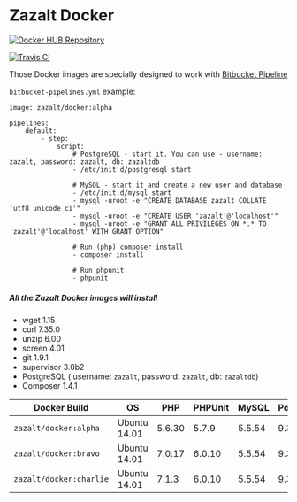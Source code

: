 # Zazalt Docker

[![Docker HUB Repository](http://dockeri.co/image/zazalt/docker)](https://hub.docker.com/r/zazalt/docker/)

[![Travis CI](https://travis-ci.org/Zazalt/Docker.svg?branch=master)](https://travis-ci.org/Zazalt/Docker)

Those Docker images are specially designed to work with [Bitbucket Pipeline](https://bitbucket.org/product/features/pipelines)

`bitbucket-pipelines.yml` example:

```ymp
image: zazalt/docker:alpha

pipelines:
    default:
        - step:
            script:
                # PostgreSQL - start it. You can use - username: zazalt, password: zazalt, db: zazaltdb
                - /etc/init.d/postgresql start
                
                # MySQL - start it and create a new user and database
                - /etc/init.d/mysql start
                - mysql -uroot -e "CREATE DATABASE zazalt COLLATE 'utf8_unicode_ci'"
                - mysql -uroot -e "CREATE USER 'zazalt'@'localhost'"
                - mysql -uroot -e "GRANT ALL PRIVILEGES ON *.* TO 'zazalt'@'localhost' WITH GRANT OPTION"
                
                # Run (php) composer install
                - composer install
                
                # Run phpunit
                - phpunit
```

##### All the Zazalt Docker images will install
* wget 1.15
* curl 7.35.0
* unzip 6.00
* screen 4.01
* git 1.9.1
* supervisor 3.0b2
* PostgreSQL ( username: `zazalt`, password: `zazalt`, db: `zazaltdb`)
* Composer 1.4.1


| Docker Build            | OS            | PHP    | PHPUnit | MySQL  | PostgreSQL |
| ----------------------- |---------------| -------| ------- | ------ | ---------- |
| `zazalt/docker:alpha`   | Ubuntu 14.01  | 5.6.30 | 5.7.9   | 5.5.54 | 9.3        |
| `zazalt/docker:bravo`   | Ubuntu 14.01  | 7.0.17 | 6.0.10  | 5.5.54 | 9.3        |
| `zazalt/docker:charlie` | Ubuntu 14.01  | 7.1.3  | 6.0.10  | 5.5.54 | 9.3        |